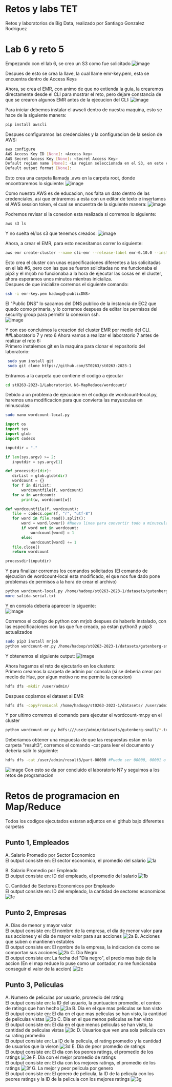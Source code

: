 # Retos y labs TET
 Retos y laboratorios de Big Data, realizado por Santiago Gonzalez Rodriguez

# Lab 6 y reto 5
Empezando con el lab 6, se creo un S3 como fue solicitado 
![image](https://github.com/SantiagoGonzalezR/Retos-y-labs-TET/assets/68928481/3ffaa698-69f4-44e4-a2b3-315aa5648019)

Despues de esto se crea la llave, la cual llame emr-key.pem, esta se encuentra dentro de Access Keys

Ahora, se crea el EMR, con animo de que no extienda la guia, la crearemos directamente desde el CLI para mostrar el reto, pero dejare constancia de que se crearon algunos EMR antes de la ejecucion del CLI:
![image](https://github.com/SantiagoGonzalezR/Retos-y-labs-TET/assets/68928481/57f60540-2321-4529-ab01-14dc7a9fde8b)

Para iniciar debemos instalar el awscli dentro de nuestra maquina, esto se hace de la siguiente manera:
```sh
pip install awscli
```
Despues configuramos las credenciales y la configuracion de la sesion de AWS:
```sh
aws configure
AWS Access Key ID [None]: <Access key>
AWS Secret Access Key [None]: <Secret Access Key>
Default region name [None]: <La region seleccionada en el S3, en este caso es "us-east-1">
Default output format [None]:
```
Esto crea una carpeta llamada .aws en la carpeta root, donde encontraremos lo siguiente:
![image](https://github.com/SantiagoGonzalezR/Retos-y-labs-TET/assets/68928481/385ad259-37b0-4bd1-94a5-836dfcf1d0f1)

Como nuestro AWS es de educacion, nos falta un dato dentro de las credenciales, asi que entraremos a esta con un editor de texto e insertamos el AWS session token, el cual se encuentra de la siguiente manera:
![image](https://github.com/SantiagoGonzalezR/Retos-y-labs-TET/assets/68928481/46ea40cc-fcf7-48be-af89-73e2a3092c7f)

Podremos revisar si la conexion esta realizada si corremos lo siguiente:
```sh
aws s3 ls
```
Y no suelta el/los s3 que tenemos creados:
![image](https://github.com/SantiagoGonzalezR/Retos-y-labs-TET/assets/68928481/2e9c08e7-66ea-4f82-95d0-2c8ac86e1018)

Ahora, a crear el EMR, para esto necesitamos correr lo siguiente:
```sh
aws emr create-cluster --name cli-emr --release-label emr-6.10.0 --instance-type m4.large --instance-count 3 --log-uri s3://santiago-lab-emr/logs --use-default-roles --ec2-attributes KeyName=emr-key,SubnetId=subnet-054cf2ee6f1206990 --no-termination-protected
```
Esto crea el cluster con unas especificaciones diferentes a las solicitadas en el lab #6, pero con las que se fueron solicitadas no me funcionaba el pip3 y el mrjob no funcionaba a la hora de ejecutar las cosas en el cluster, ahora esperamos unos minutos mientras inicializa.  
Despues de que inicialize corremos el siguiente comando:
```sh
ssh -i emr-key.pem hadoop@<publicDNS>
```
El "Public DNS" lo sacamos del DNS publico de la instancia de EC2 que quedo como primaria, y lo corremos despues de editar los permisos del security group para permitir la conexion ssh.  
![image](https://github.com/SantiagoGonzalezR/Retos-y-labs-TET/assets/68928481/938066e1-637c-439e-bd4b-a827264849bf)

Y con eso concluimos la creacion del cluster EMR por medio del CLI.
##Laboratorio 7 y reto 6
Ahora vamos a realizar el laboratorio 7 antes de realizar el reto 6:  
Primero instalemos git en la maquina para clonar el repositorio del laboratorio:
```sh
 sudo yum install git
 sudo git clone https://github.com/ST0263/st0263-2023-1
 ```
 Entramos a la carpeta que contiene el codigo a ejecutar
 ```sh
 cd st0263-2023-1/Laboratorio\ N6-MapReduce/wordcount/
 ```
 Debido a un problema de ejecucion en el codigo de wordcount-local.py, haremos una modificacion para que convierta las mayusculas en minusculas:
 ```sh
 sudo nano wordcount-local.py
 ```
 ```python
 import os
import sys
import glob
import codecs

inputdir = "."

if len(sys.argv) >= 2:
    inputdir = sys.argv[1]

def processdir(dir):
    dirList = glob.glob(dir)
    wordcount = {}
    for f in dirList:
        wordcountfile(f, wordcount)
    for w in wordcount:
        print(w, wordcount[w])

def wordcountfile(f, wordcount):
    file = codecs.open(f, "r", "utf-8")
    for word in file.read().split():
        word = word.lower() #Nueva linea para convertir todo a minusculas
        if word not in wordcount:
            wordcount[word] = 1
        else:
            wordcount[word] += 1
    file.close()
    return wordcount

processdir(inputdir)
 ```
 Y para finalizar corremos los comandos solicitados (El comando de ejecucion de wordcount-local esta modificado, el que nos fue dado pone problemas de permisos a la hora de crear el archivo)
 ```sh
 python wordcount-local.py /home/hadoop/st0263-2023-1/datasets/gutenberg-small/*.txt | sudo tee salida-serial.txt > /dev/null
 more salida-serial.txt
```
Y en consola deberia aparecer lo siguente:  
![image](https://github.com/SantiagoGonzalezR/Retos-y-labs-TET/assets/68928481/38c1b2b8-13b7-4b3a-b1ee-6b1ebd8d162b)

Corremos el codigo de python con mrjob despues de haberlo instalado, con las especificaciones con las que fue creado, ya estan python3 y pip3 actualizados
```sh
sudo pip3 install mrjob
python wordcount-mr.py /home/hadoop/st0263-2023-1/datasets/gutenberg-small/*.txt
```
Y obtenemos el siguiente output:
![image](https://github.com/SantiagoGonzalezR/Retos-y-labs-TET/assets/68928481/03f17825-ccf7-41c0-8e2b-7aad0901cb9f)

Ahora hagamos el reto de ejecutarlo en los clusters:  
Primero creamos la carpeta de admin por consola (si se deberia crear por medio de Hue, por algun motivo no me permite la conexion)
```sh
hdfs dfs -mkdir /user/admin/
```
Despues copiamos el dataset al EMR
```sh
hdfs dfs -copyFromLocal /home/hadoop/st0263-2023-1/datasets/ /user/admin/
```
Y por ultimo corremos el comando para ejecutar el wordcount-mr.py en el cluster
```sh
python wordcount-mr.py hdfs:///user/admin/datasets/gutenberg-small/*.txt -r hadoop --output-dir hdfs:///user/admin/result3
```
Deberiamos obtener una respuesta de que las respuestas estan en la carpeta "result3", corremos el comando -cat para leer el documento y deberia salir lo siguiente:
```sh
hdfs dfs -cat /user/admin/result3/part-00000 #Puede ser 00000, 00001 o 00002#
```
![image](https://github.com/SantiagoGonzalezR/Retos-y-labs-TET/assets/68928481/77d98df5-81e1-4d22-b217-013cb967f511)
Con esto se da por concluido el laboratorio N7 y seguimos a los retos de programacion
# Retos de programacion en Map/Reduce
Todos los codigos ejecutados estaran adjuntos en el github bajo diferentes carpetas
## Punto 1, Empleados
A. Salario Promedio por Sector Economico  
El output consiste en: El sector economico, el promedio del salario
![1a](https://github.com/SantiagoGonzalezR/Retos-y-labs-TET/assets/68928481/a5868bb7-29cf-44ba-9828-f5994eadd003)

B. Salario Promedio por Empleado  
El output consiste en: ID del empleado, el promedio del salario
![1b](https://github.com/SantiagoGonzalezR/Retos-y-labs-TET/assets/68928481/7bf05046-fab1-43c4-8a33-74a33a561d33)

C. Cantidad de Sectores Economicos por Empleado  
El output consiste en: ID del empleado, la cantidad de sectores economicos  
![1c](https://github.com/SantiagoGonzalezR/Retos-y-labs-TET/assets/68928481/068e93e0-9487-42e0-9f49-36efe29db98c)
## Punto 2, Empresas
A. Dias de menor y mayor valor  
El output consiste en: El nombre de la empresa, el dia de menor valor para sus acciones y el dia de mayor valor para sus acciones
![2a](https://github.com/SantiagoGonzalezR/Retos-y-labs-TET/assets/68928481/3fa251e8-fc0a-469a-b8ca-2106de1638ec)
B. Acciones que suben o mantienen estables  
El output consiste en: El nombre de la empresa, la indicacion de como se comportan sus acciones
![2b](https://github.com/SantiagoGonzalezR/Retos-y-labs-TET/assets/68928481/a887bd41-e885-439d-80d9-faa88ed21019)
C. Dia Negro  
El output consiste en: La fecha del "Dia negro", el precio mas bajo de la accion (En el map reduce lo puse como un contador, no me funcionaba conseguir el valor de la accion)
![2c](https://github.com/SantiagoGonzalezR/Retos-y-labs-TET/assets/68928481/a0907296-8743-4c79-b079-58e7a5ceb759)
## Punto 3, Peliculas
A. Numero de peliculas por usuario, promedio del rating  
El output consiste en: la ID del usuario, la puntuacion promedio, el conteo de ratings que han hecho
![3a](https://github.com/SantiagoGonzalezR/Retos-y-labs-TET/assets/68928481/3f2ddb37-16d7-4a9b-a254-866d1d1cc9b6)
B. Dia en el que mas peliculas se han visto  
El output consiste en: El dia en el que mas peliculas se han visto, la cantidad de peliculas vistas
![3b](https://github.com/SantiagoGonzalezR/Retos-y-labs-TET/assets/68928481/07106c45-0430-49e3-a5b8-b53da784df7d)
C. Dia en el que menos peliculas se han visto  
El output consiste en: El dia en el que menos peliculas se han visto, la cantidad de peliculas vistas
![3c](https://github.com/SantiagoGonzalezR/Retos-y-labs-TET/assets/68928481/e302e93c-f74a-4c30-af75-760c611dd58b)
D. Usuarios que ven una sola pelicula con su rating promedio  
El output consiste en: La ID de la pelicula, el rating promedio y la cantidad de usuarios que la vieron
![3d](https://github.com/SantiagoGonzalezR/Retos-y-labs-TET/assets/68928481/94c8ec9d-186e-4c37-84dc-8cf530360bee)
E. Dia de peor promedio de ratings  
El output consiste en: El dia con los peores ratings, el promedio de los ratings
![3e](https://github.com/SantiagoGonzalezR/Retos-y-labs-TET/assets/68928481/ffb80c0d-2327-4432-8047-0e99063fa284)
F. Dia con el mejor promedio de ratings  
El output consiste en: El dia con los mejores ratings, el promedio de los ratings
![3f](https://github.com/SantiagoGonzalezR/Retos-y-labs-TET/assets/68928481/c90c30f7-91e6-4381-abed-cfc593df69f6)
G. La mejor y peor pelicula por genero  
El output consiste en: El genero de pelicula, la ID de la pelicula con los peores ratings y la ID de la pelicula con los mejores ratings
![3g](https://github.com/SantiagoGonzalezR/Retos-y-labs-TET/assets/68928481/5ffed753-2d28-4308-aa04-cd2cf9e7e7ef)
